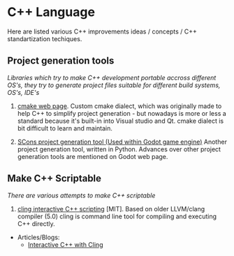 # C++ Language

Here are listed various C++ improvements ideas / concepts / C++ standartization techiques.

## Project generation tools

*Libraries which try to make C++ development portable accross different OS's, they try to generate project files suitable for different build systems, OS's, IDE's*

1. [cmake web page](https://cmake.org/). Custom cmake dialect, which was originally made to help C++ to simplify project generation - but nowadays is more or less 
a standard because it's built-in into Visual studio and Qt. cmake dialect is bit difficult to learn and maintain.

2. [SCons project generation tool (Used within Godot game engine)](https://docs.godotengine.org/en/stable/development/compiling/introduction_to_the_buildsystem.html) Another project generation tool, written in Python. Advances over other project generation tools are mentioned on Godot web page.

## Make C++ Scriptable

*There are various attempts to make C++ scriptable*

1. [cling interactive C++ scripting](https://github.com/root-project/cling) [MIT]. Based on older LLVM/clang compiler (5.0) cling is command line tool for compiling and executing C++ directly.

  * Articles/Blogs:
    * [Interactive C++ with Cling](https://blog.llvm.org/posts/2020-11-30-interactive-cpp-with-cling/)

